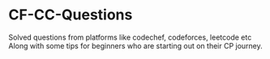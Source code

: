 # CF-CC-Questions
Solved questions from platforms like codechef, codeforces, leetcode etc 
Along with some tips for beginners who are starting out on their CP journey.

